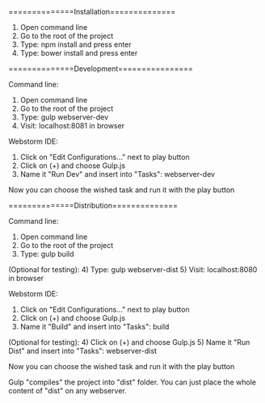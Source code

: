 ==============Installation==============<br />
1) Open command line
2) Go to the root of the project
3) Type: npm install and press enter
4) Type: bower install and press enter

==============Development================

Command line:
1) Open command line
2) Go to the root of the project
3) Type: gulp webserver-dev
4) Visit: localhost:8081 in browser

Webstorm IDE:
1) Click on "Edit Configurations..." next to play button
2) Click on (+) and choose Gulp.js
3) Name it "Run Dev" and insert into "Tasks": webserver-dev

Now you can choose the wished task and run it with the play button

==============Distribution==============

Command line:
1) Open command line
2) Go to the root of the project
3) Type: gulp build

(Optional for testing):
4) Type: gulp webserver-dist
5) Visit: localhost:8080 in browser

Webstorm IDE:
1) Click on "Edit Configurations..." next to play button
2) Click on (+) and choose Gulp.js
3) Name it "Build" and insert into "Tasks": build

(Optional for testing):
4) Click on (+) and choose Gulp.js
5) Name it "Run Dist" and insert into "Tasks": webserver-dist

Now you can choose the wished task and run it with the play button

Gulp "compiles" the project into "dist" folder. You can just place the whole content of "dist" on any webserver.